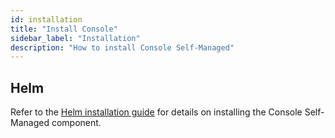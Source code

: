 ```yaml
---
id: installation
title: "Install Console"
sidebar_label: "Installation"
description: "How to install Console Self-Managed"
---
```


## Helm

Refer to the [Helm installation guide](/self-managed/installation-methods/helm/install.md#install-console) for details on installing the Console Self-Managed component.
